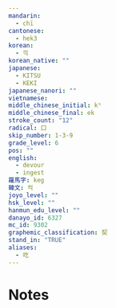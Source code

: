```yaml
---
mandarin:
  - chī
cantonese:
  - hek3
korean:
  - 끽
korean_native: ""
japanese:
  - KITSU
  - KEKI
japanese_nanori: ""
vietnamese:
middle_chinese_initial: kʰ
middle_chinese_final: ek
stroke_count: "12"
radical: 口
skip_number: 1-3-9
grade_level: 6
pos: ""
english:
  - devour
  - ingest
羅馬字: keg
韓文: 컥
joyo_level: ""
hsk_level: ""
hanmun_edu_level: ""
danayo_id: 6327
mc_id: 9302
graphemic_classification: 契
stand_in: "TRUE"
aliases:
  - 吃
---
```


# Notes
